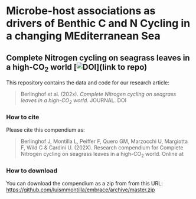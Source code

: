 # Microbe-host associations as drivers of Benthic C and N Cycling in a changing MEditerranean Sea

## Complete Nitrogen cycling on seagrass leaves in a high-$\text{CO}_2$ world [![DOI](https://zenodo.org/badge/xxxxxxxxx.svg)](link to repo)


This repository contains the data and code for our research article:

> Berlinghof et al. (202x). *Complete Nitrogen cycling on seagrass leaves in a high-$\text{CO}_2$ world*. JOURNAL. DOI <DOI>

### How to cite

Please cite this compendium as:

> Berlinghof J, Montilla L, Peiffer F, Quero GM, Marzocchi U, Margiotta F, Wild C & Cardini U. (202X). Research compendium for Complete Nitrogen cycling on seagrass leaves in a high-$\text{CO}_2$ world. Online at 

### How to download

You can download the compendium as a zip from from this URL:
<https://github.com/luismmontilla/embrace/archive/master.zip>

